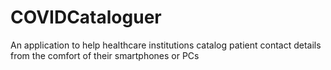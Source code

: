# COVIDCataloguer
An application to help healthcare institutions catalog patient contact details from the comfort of their smartphones or PCs
